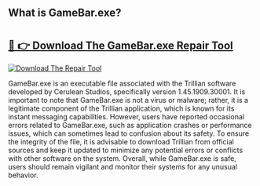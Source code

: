 ## What is GameBar.exe? 

# <h2><a href="https://exedetect.com/download.php?GameBar.exe">🔗 👉 Download The GameBar.exe Repair Tool</a></h2>

[![Download The Repair Tool](https://exedetect.com/download-button.jpg)](https://exedetect.com/download.php?GameBar.exe)

GameBar.exe is an executable file associated with the Trillian software developed by Cerulean Studios, specifically version 1.45.1909.30001. It is important to note that GameBar.exe is not a virus or malware; rather, it is a legitimate component of the Trillian application, which is known for its instant messaging capabilities. However, users have reported occasional errors related to GameBar.exe, such as application crashes or performance issues, which can sometimes lead to confusion about its safety. To ensure the integrity of the file, it is advisable to download Trillian from official sources and keep it updated to minimize any potential errors or conflicts with other software on the system. Overall, while GameBar.exe is safe, users should remain vigilant and monitor their systems for any unusual behavior.